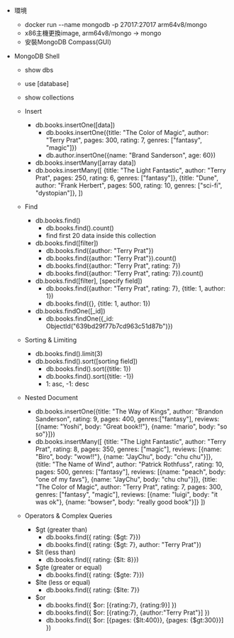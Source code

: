 - 環境
  - docker run --name mongodb -p 27017:27017 arm64v8/mongo
  - x86主機更換image, arm64v8/mongo -> mongo
  - 安裝MongoDB Compass(GUI)
  
- MongoDB Shell
  - show dbs
  - use [database]
  - show collections
    
  - Insert
    - db.books.insertOne([data])
      - db.books.insertOne({title: "The Color of Magic", author: "Terry Prat", pages: 300, rating: 7, genres: ["fantasy", "magic"]})
      - db.author.insertOne({name: "Brand Sanderson", age: 60})
    - db.books.insertMany([array data])
    - db.books.insertMany([
      {title: "The Light Fantastic", author: "Terry Prat", pages: 250, rating: 6, genres: ["fantasy"]},
      {title: "Dune", author: "Frank Herbert", pages: 500, rating: 10, genres: ["sci-fi", "dystopian"]},
      ])
      
  - Find
    - db.books.find()
      - db.books.find().count()
      - find first 20 data inside this collection
    - db.books.find([filter])
      - db.books.find({author: "Terry Prat"})
      - db.books.find({author: "Terry Prat"}).count()
      - db.books.find({author: "Terry Prat", rating: 7})
      - db.books.find({author: "Terry Prat", rating: 7}).count()
    - db.books.find([filter], [specify field])
      - db.books.find({author: "Terry Prat", rating: 7}, {title: 1, author: 1})
      - db.books.find({}, {title: 1, author: 1})
    - db.books.findOne([_id])
      - db.books.findOne({_id: ObjectId("639bd29f77b7cd963c51d87b")})
    
  - Sorting & Limiting
    - db.books.find().limit(3)
    - db.books.find().sort([sorting field])
      - db.books.find().sort({title: 1})
      - db.books.find().sort({title: -1})
      - 1: asc, -1: desc
  
  - Nested Document
    - db.books.insertOne({title: "The Way of Kings", author: "Brandon Sanderson", rating: 9, pages: 400, genres:["fantasy"], reviews: [{name: "Yoshi", body: "Great book!!"}, {name: "mario", body: "so so"}]})
    - db.books.insertMany([
        {title: "The Light Fantastic", author: "Terry Prat", rating: 8, pages: 350, genres: ["magic"], reviews: [{name: "Biro", body: "wow!!"}, {name: "JayChu", body: "chu chu"}]},
        {title: "The Name of Wind", author: "Patrick Rothfuss", rating: 10, pages: 500, genres: ["fantasy"], reviews: [{name: "peach", body: "one of my favs"}, {name: "JayChu", body: "chu chu"}]},
        {title: "The Color of Magic", author: "Terry Prat", rating: 7, pages: 300, genres: ["fantasy", "magic"], reviews: [{name: "luigi", body: "it was ok"}, {name: "bowser", body: "really good book"}]}
      ])
      
  - Operators & Complex Queries
    - $gt (greater than)
      - db.books.find({ rating: {$gt: 7}})
      - db.books.find({ rating: {$gt: 7}, author: "Terry Prat"})
    - $lt (less than)
      - db.books.find({ rating: {$lt: 8}})
    - $gte (greater or equal)
      - db.books.find({ rating: {$gte: 7}})
    - $lte (less or equal)
      - db.books.find({ rating: {$lte: 7}}
    - $or
      - db.books.find({ $or: [{rating:7}, {rating:9}] })
      - db.books.find({ $or: [{rating:7}, {author:"Terry Prat"}] })
      - db.books.find({ $or: [{pages: {$lt:400}}, {pages: {$gt:300}}] })
